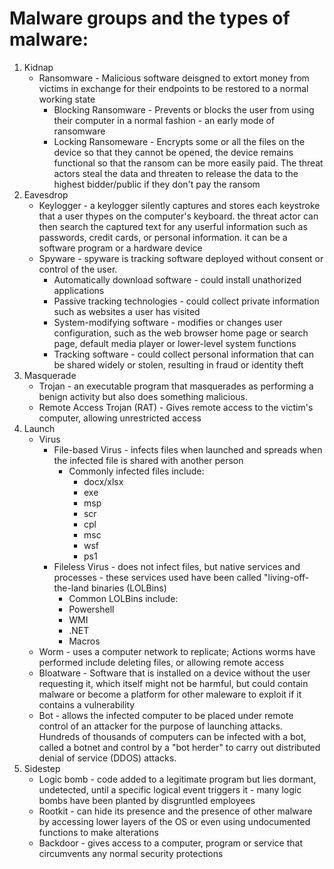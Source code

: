 
# Malware groups and the types of malware:

1.	Kidnap
	  - Ransomware - Malicious software deisgned to extort money from victims in exchange for their endpoints to be restored to a normal working state
	      - Blocking Ransomware - Prevents or blocks the user from using their computer in a normal fashion - an early mode of ransomware
		  - Locking Ransomeware - Encrypts some or all the files on the device so that they cannot be opened, the device remains functional so that the ransom can be more easily paid.  The threat actors steal the data and threaten to release the data to the highest bidder/public if they don't pay the ransom
2.	Eavesdrop
	  - Keylogger - a keylogger silently captures and stores each keystroke that a user thypes on the computer's keyboard.  the threat actor can then search the captured text for any userful information such as passwords, credit cards, or personal information.  it can be a software program or a hardware device
	  - Spyware - spyware is tracking software deployed without consent or control of the user.  
	      - Automatically download software - could install unathorized applications
		  - Passive tracking technologies - could collect private information such as websites a user has visited
		  - System-modifying software - modifies or changes user configuration, such as the web browser home page or search page, default media player or lower-level system functions
		  - Tracking software - could collect personal information that can be shared widely or stolen, resulting in fraud or identity theft
3.	Masquerade
	  - Trojan - an executable program that masquerades as performing a benign activity but also does something malicious.
	  - Remote Access Trojan (RAT) - Gives remote access to the victim's computer, allowing unrestricted access
4.	Launch
	  - Virus
		  - File-based Virus - infects files when launched and spreads when the infected file is shared with another person
			  - Commonly infected files include: 
				  - docx/xlsx	
				  - exe
				  - msp
				  - scr
				  - cpl
				  - msc
				  - wsf
				  - ps1
		  - Fileless Virus - does not infect files, but native services and processes - these services used have been called "living-off-the-land binaries (LOLBins)
			  - Common LOLBins include:
			  - Powershell
			  - WMI
			  - .NET 
			  - Macros
	  - Worm - uses a computer network to replicate; Actions worms have performed include deleting files, or allowing remote access
	  - Bloatware - Software that is installed on a device without the user requesting it, which itself might not be harmful, but could contain malware or become a platform for other maleware to exploit if it contains a vulnerability
	  - Bot - allows the infected computer to be placed under remote control of an attacker for the purpose of launching attacks.  Hundreds of thousands of computers can be infected with a bot, called a botnet and control by a "bot herder" to carry out distributed denial of service (DDOS) attacks.
5.	Sidestep
	  - Logic bomb - code added to a legitimate program but lies dormant, undetected, until a specific logical event triggers it - many logic bombs have been planted by disgruntled employees
	  - Rootkit - can hide its presence and the presence of other malware by accessing lower layers of the OS or even using undocumented functions to make alterations
	  - Backdoor - gives access to a computer, program or service that circumvents any normal security protections
		